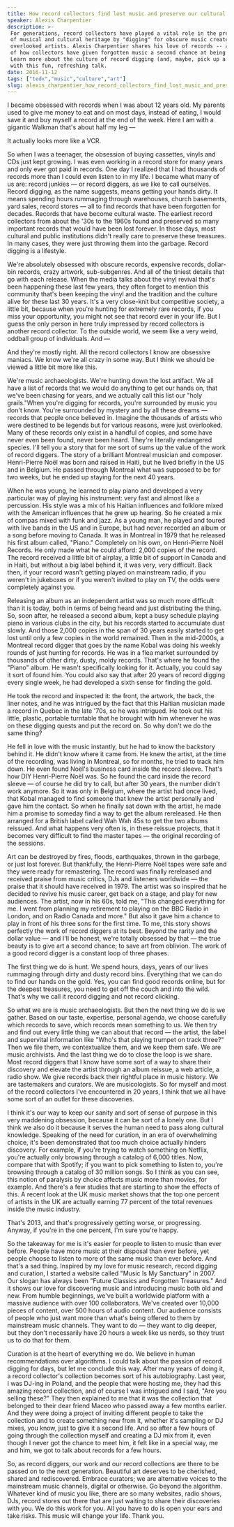 ```yaml
---
title: How record collectors find lost music and preserve our cultural heritage
speaker: Alexis Charpentier
description: >-
 For generations, record collectors have played a vital role in the preservation
 of musical and cultural heritage by "digging" for obscure music created by
 overlooked artists. Alexis Charpentier shares his love of records -- and stories
 of how collectors have given forgotten music a second chance at being heard.
 Learn more about the culture of record digging (and, maybe, pick up a new hobby)
 with this fun, refreshing talk.
date: 2016-11-12
tags: ["tedx","music","culture","art"]
slug: alexis_charpentier_how_record_collectors_find_lost_music_and_preserve_our_cultural_heritage
---
```


I became obsessed with records when I was about 12 years old. My parents used to give me
money to eat and on most days, instead of eating, I would save it and buy myself a record
at the end of the week. Here I am with a gigantic Walkman that's about half my leg
—

It actually looks more like a VCR.

So when I was a teenager, the obsession of buying cassettes, vinyls and CDs just kept
growing. I was even working in a record store for many years and only ever got paid in
records. One day I realized that I had thousands of records more than I could even listen
to in my life. I became what many of us are: record junkies — or record diggers, as we
like to call ourselves. Record digging, as the name suggests, means getting your hands
dirty. It means spending hours rummaging through warehouses, church basements, yard sales,
record stores — all to find records that have been forgotten for decades. Records that
have become cultural waste. The earliest record collectors from about the '30s to the
1960s found and preserved so many important records that would have been lost forever. In
those days, most cultural and public institutions didn't really care to preserve these
treasures. In many cases, they were just throwing them into the garbage. Record digging is
a lifestyle.

We're absolutely obsessed with obscure records, expensive records, dollar-bin records,
crazy artwork, sub-subgenres. And all of the tiniest details that go with each
release. When the media talks about the vinyl revival that's been happening these last few
years, they often forget to mention this community that's been keeping the vinyl and the
tradition and the culture alive for these last 30 years. It's a very close-knit but
competitive society, a little bit, because when you're hunting for extremely rare records,
if you miss your opportunity, you might not see that record ever in your life. But I guess
the only person in here truly impressed by record collectors is another record collector.
To the outside world, we seem like a very weird, oddball group of individuals. And
—

And they're mostly right. All the record collectors I know are obsessive maniacs. We know
we're all crazy in some way. But I think we should be viewed a little bit more like
this.

We're music archaeologists. We're hunting down the lost artifact. We all have a list of
records that we would do anything to get our hands on, that we've been chasing for years,
and we actually call this list our "holy grails."When you're digging for records, you're
surrounded by music you don't know. You're surrounded by mystery and by all these dreams —
records that people once believed in. Imagine the thousands of artists who were destined
to be legends but for various reasons, were just overlooked. Many of these records only
exist in a handful of copies, and some have never even been found, never been heard.
They're literally endangered species. I'll tell you a story that for me sort of sums up the
value of the work of record diggers. The story of a brilliant Montreal musician and
composer. Henri-Pierre Noël was born and raised in Haiti, but he lived briefly in the US
and in Belgium. He passed through Montreal what was supposed to be for two weeks, but he
ended up staying for the next 40 years.

When he was young, he learned to play piano and developed a very particular way of playing
his instrument: very fast and almost like a percussion. His style was a mix of his Haitian
influences and folklore mixed with the American influences that he grew up hearing. So he
created a mix of compas mixed with funk and jazz. As a young man, he played and toured
with live bands in the US and in Europe, but had never recorded an album or a song before
moving to Canada. It was in Montreal in 1979 that he released his first album called,
"Piano." Completely on his own, on Henri-Pierre Noël Records. He only made what he could
afford: 2,000 copies of the record. The record received a little bit of airplay, a little
bit of support in Canada and in Haiti, but without a big label behind it, it was very,
very difficult. Back then, if your record wasn't getting played on mainstream radio, if
you weren't in jukeboxes or if you weren't invited to play on TV, the odds were completely
against you.

Releasing an album as an independent artist was so much more difficult than it is today,
both in terms of being heard and just distributing the thing. So, soon after, he released
a second album, kept a busy schedule playing piano in various clubs in the city, but his
records started to accumulate dust slowly. And those 2,000 copies in the span of 30 years
easily started to get lost until only a few copies in the world remained. Then in the
mid-2000s, a Montreal record digger that goes by the name Kobal was doing his weekly
rounds of just hunting for records. He was in a flea market surrounded by thousands of
other dirty, dusty, moldy records. That's where he found the "Piano" album. He wasn't
specifically looking for it. Actually, you could say it sort of found him. You could also
say that after 20 years of record digging every single week, he had developed a sixth
sense for finding the gold.

He took the record and inspected it: the front, the artwork, the back, the liner notes,
and he was intrigued by the fact that this Haitian musician made a record in Quebec in the
late '70s, so he was intrigued. He took out his little, plastic, portable turntable that
he brought with him whenever he was on these digging quests and put the record on. So why
don't we do the same thing?

He fell in love with the music instantly, but he had to know the backstory behind it. He
didn't know where it came from. He knew the artist, at the time of the recording, was
living in Montreal, so for months, he tried to track him down. He even found Noël's
business card inside the record sleeve. That's how DIY Henri-Pierre Noël was. So he found
the card inside the record sleeve — of course he did try to call, but after 30 years, the
number didn't work anymore. So it was only in Belgium, where the artist had once lived,
that Kobal managed to find someone that knew the artist personally and gave him the
contact. So when he finally sat down with the artist, he made him a promise to someday find
a way to get the album rereleased. He then arranged for a British label called Wah Wah 45s
to get the two albums reissued. And what happens very often is, in these reissue projects,
that it becomes very difficult to find the master tapes — the original recording of the
sessions.

Art can be destroyed by fires, floods, earthquakes, thrown in the garbage, or just lost
forever. But thankfully, the Henri-Pierre Noël tapes were safe and they were ready for
remastering. The record was finally rereleased and received praise from music critics, DJs
and listeners worldwide — the praise that it should have received in 1979. The artist was
so inspired that he decided to revive his music career, get back on a stage, and play for
new audiences. The artist, now in his 60s, told me, "This changed everything for me. I
went from planning my retirement to playing on the BBC Radio in London, and on Radio
Canada and more." But also it gave him a chance to play in front of his three sons for the
first time. To me, this story shows perfectly the work of record diggers at its best.
Beyond the rarity and the dollar value — and I'll be honest, we're totally obsessed by
that — the true beauty is to give art a second chance; to save art from oblivion. The work
of a good record digger is a constant loop of three phases.

The first thing we do is hunt. We spend hours, days, years of our lives rummaging through
dirty and dusty record bins. Everything that we can do to find our hands on the gold. Yes,
you can find good records online, but for the deepest treasures, you need to get off the
couch and into the wild. That's why we call it record digging and not record
clicking.

So what we are is music archaeologists. But then the next thing we do is we gather. Based
on our taste, expertise, personal agenda, we choose carefully which records to save, which
records mean something to us. We then try and find out every little thing we can about
that record — the artist, the label and supervital information like "Who's that playing
trumpet on track three?" Then we file them, we contextualize them, and we keep them safe.
We are music archivists. And the last thing we do to close the loop is we share. Most
record diggers that I know have some sort of a way to share their discovery and elevate
the artist through an album reissue, a web article, a radio show. We give records back
their rightful place in music history. We are tastemakers and curators. We are
musicologists. So for myself and most of the record collectors I've encountered in 20
years, I think that we all have some sort of an outlet for these discoveries.

I think it's our way to keep our sanity and sort of sense of purpose in this very
maddening obsession, because it can be sort of a lonely one. But I think we also do it
because it serves the human need to pass along cultural knowledge. Speaking of the need for
curation, in an era of overwhelming choice, it's been demonstrated that too much choice
actually hinders discovery. For example, if you're trying to watch something on Netflix,
you're actually only browsing through a catalog of 6,000 titles. Now, compare that with
Spotify; if you want to pick something to listen to, you're browsing through a catalog of
30 million songs. So I think as you can see, this notion of paralysis by choice affects
music more than movies, for example. And there's a few studies that are starting to show
the effects of this. A recent look at the UK music market shows that the top one percent
of artists in the UK are actually earning 77 percent of the total revenues inside the
music industry.

That's 2013, and that's progressively getting worse, or progressing. Anyway, if you're in
the one percent, I'm sure you're happy.

So the takeaway for me is it's easier for people to listen to music than ever before.
People have more music at their disposal than ever before, yet people choose to listen to
more of the same music than ever before. And that's a sad thing. Inspired by my love for
music research, record digging and curation, I started a website called "Music Is My
Sanctuary" in 2007. Our slogan has always been "Future Classics and Forgotten Treasures."
And it shows our love for discovering music and introducing music both old and new. From
humble beginnings, we've built a worldwide platform with a massive audience with over 100
collaborators. We've created over 10,000 pieces of content, over 500 hours of audio
content. Our audience consists of people who just want more than what's being offered to
them by mainstream music channels. They want to do — they want to dig deeper, but they
don't necessarily have 20 hours a week like us nerds, so they trust us to do that for
them.

Curation is at the heart of everything we do. We believe in human recommendations over
algorithms. I could talk about the passion of record digging for days, but let me conclude
this way. After many years of doing it, a record collector's collection becomes sort of
his autobiography. Last year, I was DJ-ing in Poland, and the people that were hosting me,
they had this amazing record collection, and of course I was intrigued and I said, "Are
you selling these?" They then explained to me that it was the collection that belonged to
their dear friend Maceo who passed away a few months earlier. And they were doing a
project of inviting different people to take the collection and to create something new
from it, whether it's sampling or DJ mixes, you know, just to give it a second life. And
so after a few hours of going through the collection myself and creating a DJ mix from it,
even though I never got the chance to meet him, it felt like in a special way, me and him,
we got to talk about records for a few hours.

So, as record diggers, our work and our record collections are there to be passed on to
the next generation. Beautiful art deserves to be cherished, shared and rediscovered.
Embrace curators; we are alternative voices to the mainstream music channels, digital or
otherwise. Go beyond the algorithm. Whatever kind of music you like, there are so many
websites, radio shows, DJs, record stores out there that are just waiting to share their
discoveries with you. We do this work for you. All you have to do is open your ears and
take risks. This music will change your life. Thank you.

<!--
ad_duration=3.33
comment_count=12
event="TEDxMontreal"
external_start_time=0
has_talk_citation=0
intro_duration=11.82
is_subtitle_required="False"
is_talk_featured="True"
language="en"
language_swap="False"
native_language="en"
number_of_related_talks=6
number_of_speakers=1
number_of_subtitled_videos=18
number_of_tags=4
number_of_talk_download_languages=18
number_of_talk_more_resources=0
number_of_talk_recommendations=1
number_of_talks_take_actions=1
post_ad_duration=0.83
published_timestamp="2018-01-11 15:55:41"
recording_date="2016-11-12"
speaker_description="Record digger, DJ, music entrepreneur"
speaker_is_published=1
speaker_name="Alexis Charpentier"
talk_more_resources=[]
talk_name="How record collectors find lost music and preserve our cultural heritage"
talk_recommendations_blurb="More resources, curated by Alexis Charpentier"
talks_tags=["tedx","music","culture","art"]
url_audio="https://download.ted.com/talks/AlexisCharpentier_2016X.mp3?apikey=acme-roadrunner"
url_photo_speaker="https://pe.tedcdn.com/images/ted/e5109832a9b378c245c4e75d536b79df480f93c5_254x191.jpg"
url_photo_talk="https://s3.amazonaws.com/talkstar-photos/uploads/728b8cd3-a3fb-4cd9-aacf-a1b3a5ba1c9b/AlexisCharpentier_2017X-embed.jpg"
url_webpage="https://www.ted.com/talks/alexis_charpentier_how_record_collectors_find_lost_music_and_preserve_our_cultural_heritage"
video_type_name="TEDx Talk"
-->